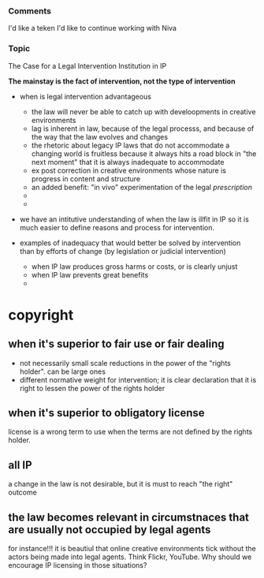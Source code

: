 ### Comments
I'd like a teken
I'd like to continue working with Niva

### Topic

The Case for a Legal Intervention Institution in IP

**The mainstay is the fact of intervention, not the type of intervention**

* when is legal intervention advantageous
    * the law will never be able to catch up with develoopments in creative environments
    * lag is inherent in law, because of the legal processs, and because of the way that the law evolves and changes
    * the rhetoric about legacy IP laws that do not accommodate a changing world is fruitless because it always hits a road block in "the next moment" that it is always inadequate to accommodate
    * ex post correction in creative environments whose nature is progress in content and structure
    * an added benefit: "in vivo" experimentation of the legal *prescription*
    * 
    * 
    
* we have an intitutive understanding of when the law is illfit in IP so it is much easier to define reasons and process for intervention. 

* examples of inadequacy that would better be solved by intervention than by efforts of change (by legislation or judicial intervention)
    * when IP law produces gross harms or costs, or is clearly unjust
    * when IP law prevents great benefits
    * 

# copyright
## when it's superior to fair use or fair dealing
* not necessarily small scale reductions in the power of the "rights holder". 
can be large ones
* different normative weight for intervention; it is clear declaration that it is right to lessen the power of the rights holder


## when it's superior to obligatory license
license is a wrong term to use when the terms are not defined by the rights holder.

## all IP
a change in the law is not desirable, but it is must to reach "the right" outcome 

## the law becomes relevant in circumstnaces that are usually not occupied by legal agents
for instance!!! it is beautiul that online creative environments tick without the actors being made into legal agents. Think Flickr, YouTube. Why should we encourage IP licensing in those situations? 
